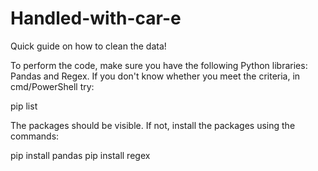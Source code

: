 # Handled-with-car-e
Quick guide on how to clean the data!

To perform the code, make sure you have the following Python libraries: Pandas and Regex. If you don't know whether you meet the criteria, in cmd/PowerShell try:

pip list

The packages should be visible. If not, install the packages using the commands:

pip install pandas
pip install regex
